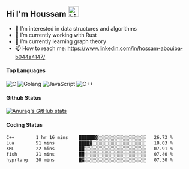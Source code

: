 ## Hi I'm Houssam <img src="https://user-images.githubusercontent.com/1303154/88677602-1635ba80-d120-11ea-84d8-d263ba5fc3c0.gif" width="28px" alt="hi">

- 👀 I’m interested in data structures and algorithms
- 🔭 I’m currently working with Rust
- 🌱 I’m currently learning graph theory
- 📫 How to reach me: https://www.linkedin.com/in/hossam-abouiba-b044a4147/

#### Top Languages

![C](https://img.shields.io/badge/c-%2300599C.svg?style=for-the-badge&logo=c&logoColor=white)
![Golang](https://img.shields.io/badge/go-blue?style=for-the-badge&logo=Goland)
![JavaScript](https://img.shields.io/badge/javascript-%23323330.svg?style=for-the-badge&logo=javascript&logoColor=%23F7DF1E)
![C++](https://img.shields.io/badge/C%2B%2B-blue?style=for-the-badge&logo=C%2B%2B)


#### Github Status
[![Anurag's GitHub stats](https://github-readme-stats.vercel.app/api?username=0xhoussam&theme=tokyonight)](https://github.com/anuraghazra/github-readme-stats)

#### Coding Status
<!--START_SECTION:waka-->

```txt
C++        1 hr 16 mins    ██████▓░░░░░░░░░░░░░░░░░░   26.73 %
Lua        51 mins         ████▓░░░░░░░░░░░░░░░░░░░░   18.03 %
XML        22 mins         ██░░░░░░░░░░░░░░░░░░░░░░░   07.91 %
fish       21 mins         ██░░░░░░░░░░░░░░░░░░░░░░░   07.40 %
hyprlang   20 mins         █▓░░░░░░░░░░░░░░░░░░░░░░░   07.30 %
```

<!--END_SECTION:waka-->
